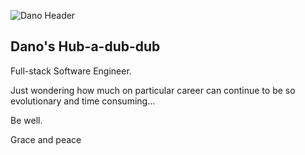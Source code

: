 ![Dano Header](https://res.cloudinary.com/dano/image/upload/v1612495155/github-pics/Vintage_Typewriter_LinkedIn_Banner_qzadmk.jpg)

## Dano's Hub-a-dub-dub

Full-stack Software Engineer. 

Just wondering how much on particular career can continue to be so evolutionary and time consuming...

Be well.

Grace and peace

